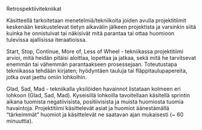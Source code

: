 Retrospektiivitekniikat

Käsitteellä tarkoitetaan menetelmiä/tekniikoita joiden avulla projektitiimit keskenään keskustelevat tietyn aikavälin jälkeen projektista ja varsinkin siitä kuinka he onnistuivat tai näkisivät mitä parantaa tai ottaa huomioon tulevissa ajallisissa iteraatioissa. 

Start, Stop, Continue, More of, Less of Wheel - tekniikassa projektitiimi arvioi, mitä heidän pitäisi aloittaa, lopettaa ja jatkaa, sekä mitä he tarvitsevat enemmän tai vähemmän parantaakseen prosessejaan. Toteutustapa tekniikassa tehdään kirjaten; hyödyntäen tauluja tai fläppitaulupapereita, jotka ovat jaettu omiin lohkoihin. 

Glad, Sad, Mad - tekniikalla yksilöiden havainnot listataan kolmeen eri lohkoon (Glad, Sad, Mad). Kyseisillä lohkoilla tavoitellaan käsitellä sprintin aikana tuomista negatiivisista, positiivisista ja muista huomiosta tuomia havaintoja.  Projektitiimi käsittelevät asiat ja huomiot äänestämällä “tärkeimmät” huomiot ja käsittelevät ne saatavan ajan mukaisesti (~ 60 minuuttia).

